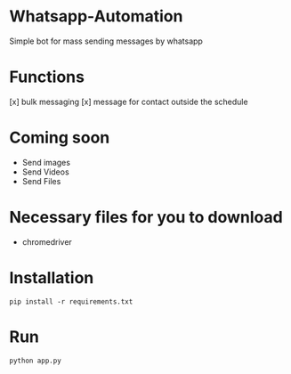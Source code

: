# Whatsapp-Automation
 Simple bot for mass sending messages by whatsapp

# Functions
[x] bulk messaging
[x] message for contact outside the schedule

# Coming soon
- Send images
- Send Videos
- Send Files

# Necessary files for you to download
- chromedriver
 
# Installation
``` 
pip install -r requirements.txt
```

# Run
```
python app.py
```
